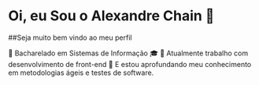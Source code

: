 # Oi, eu Sou o Alexandre Chain 👋

##Seja muito bem vindo ao meu perfil 

📌 Bacharelado em Sistemas de Informação 🎓
📌 Atualmente trabalho com desenvolvimento de front-end
📌 E estou aprofundando meu conhecimento em metodologias ágeis e testes de software.
